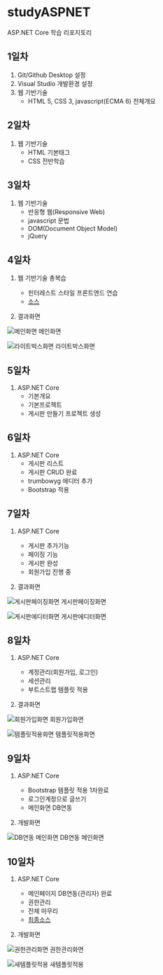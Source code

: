# studyASPNET
ASP.NET Core 학습 리포지토리

## 1일차
1. Git/Github Desktop 설정
2. Visual Studio 개발환경 설정
3. 웹 기반기술
   - HTML 5, CSS 3, javascript(ECMA 6) 전체개요
  
## 2일차
1. 웹 기반기술
   - HTML 기본태그
   - CSS 전반학습

## 3일차
1. 웹 기반기술
   - 반응형 웹(Responsive Web)
   - javascript 문법
   - DOM(Document Object Model)
   - jQuery    

## 4일차
1. 웹 기반기술 총복습
   - 핀터레스트 스타일 프론트엔드 연습
   - [소스](https://github.com/hugoMGSung/studyASPNET/tree/main/Day04/FrontEndExec/Pages)
   
2. 결과화면


![메인화면](https://raw.githubusercontent.com/hugoMGSung/studyASPNET/main/images/html_screen01.png)
메인화면

![라이트박스화면](https://raw.githubusercontent.com/hugoMGSung/studyASPNET/main/images/html_screen03.png)
라이트박스화면
  


## 5일차
1. ASP.NET Core
   - 기본개요
   - 기본프로젝트
   - 게시판 만들기 프로젝트 생성
   
## 6일차
1. ASP.NET Core
   - 게시판 리스트
   - 게시판 CRUD 완료
   - trumbowyg 에디터 추가
   - Bootstrap 적용
   
## 7일차
1. ASP.NET Core
   - 게시판 추가기능
   - 페이징 기능
   - 게시판 완성
   - 회원가입 진행 중
   
2. 결과화면

![게시판페이징화면](https://raw.githubusercontent.com/hugoMGSung/studyASPNET/main/images/aspnet_screen01.png)
게시판페이징화면

![게시판에디터화면](https://raw.githubusercontent.com/hugoMGSung/studyASPNET/main/images/aspnet_screen02.png)
게시판에디터화면

## 8일차
1. ASP.NET Core
   - 계정관리(회원가입, 로그인)
   - 세션관리
   - 부트스트랩 템플릿 적용
   
2. 결과화면

![회원가입화면](https://raw.githubusercontent.com/hugoMGSung/studyASPNET/main/images/aspnet_screen03.png)
회원가입화면

![템플릿적용화면](https://raw.githubusercontent.com/hugoMGSung/studyASPNET/main/images/aspnet_screen04.png)
템플릿적용화면

## 9일차
1. ASP.NET Core
   - Bootstrap 템플릿 적용 1차완료
   - 로그인계정으로 글쓰기 
   - 메인화면 DB연동   
   
2. 개발화면

![DB연동 메인화면](https://raw.githubusercontent.com/hugoMGSung/studyASPNET/main/images/aspnet_screen05.png)
DB연동 메인화면

## 10일차
1. ASP.NET Core
   - 메인페이지 DB연동(관리자) 완료
   - 권한관리
   - 전체 마무리
   - [최종소스](https://github.com/hugoMGSung/studyASPNET/tree/main/Day10/BoardWebApp)
   
2. 개발화면

![권한관리화면](https://raw.githubusercontent.com/hugoMGSung/studyASPNET/main/images/aspnet_screen06.png)
권한관리화면

![새템플릿적용](https://raw.githubusercontent.com/hugoMGSung/studyASPNET/main/images/aspnet_screen07.png)
새템플릿적용


